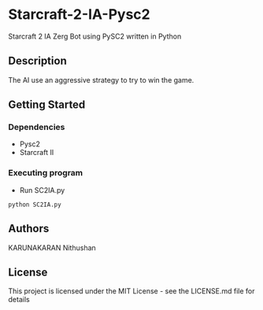 # Starcraft-2-IA-Pysc2
Starcraft 2 IA Zerg Bot using PySC2 written in Python


## Description

The AI use an aggressive strategy to try to win the game.

## Getting Started

### Dependencies

* Pysc2
* Starcraft II


### Executing program

* Run SC2IA.py
```
python SC2IA.py
```


## Authors

KARUNAKARAN Nithushan


## License

This project is licensed under the MIT License - see the LICENSE.md file for details

